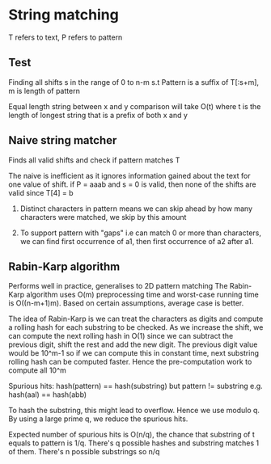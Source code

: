 # String matching
T refers to text, P refers to pattern

## Test

Finding all shifts s in the range of 0 to n-m s.t Pattern is a suffix of T[:s+m], m is length of pattern

Equal length string between x and y comparison will take O(t) where t is the length of longest string that is a prefix of both x and y 

## Naive string matcher

Finds all valid shifts and check if pattern matches T

The naive is inefficient as it ignores information gained about the text for one value of shift. if P = aaab and s = 0 is valid, then none of the shifts are valid since T[4] = b 

1. Distinct characters in pattern means we can skip ahead by how many characters were matched, we skip by this amount

2. To support pattern with "gaps" i.e can match 0 or more than characters, we can find first occurrence of a1, then first occurrence of a2 after a1.


## Rabin-Karp algorithm
Performs well in practice, generalises to 2D pattern matching
The Rabin-Karp algorithm uses O(m) preprocessing time and worst-case running time is O((n-m+1)m). Based on certain assumptions, average case is better.

The idea of Rabin-Karp is we can treat the characters as digits and compute a rolling hash for each substring to be checked. As we increase the shift, we can compute the next rolling hash in O(1) since we can subtract the previous digit, shift the rest and add the new digit. The previous digit value would be 10^m-1 so if we can compute this in constant time, next substring rolling hash can be computed faster. Hence the pre-computation work to compute all 10^m


Spurious hits: hash(pattern) == hash(substring) but pattern != substring e.g. hash(aal) == hash(abb)

To hash the substring, this might lead to overflow. Hence we use modulo q. By using a large prime q, we reduce the spurious hits.

Expected number of spurious hits is O(n/q), the chance that substring of t equals to pattern is 1/q. There's q possible hashes and substring matches 1 of them. There's n possible substrings so n/q


